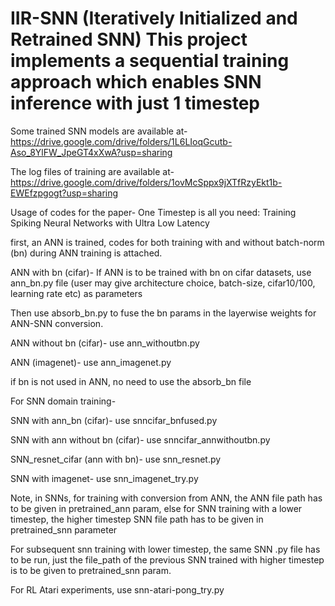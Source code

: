 # IIR-SNN (Iteratively Initialized and Retrained SNN) This project implements a sequential training approach which enables SNN inference with just 1 timestep

Some trained SNN models are available at-
https://drive.google.com/drive/folders/1L6LIoqGcutb-Aso_8YlFW_JpeGT4xXwA?usp=sharing

The log files of training are available at-
https://drive.google.com/drive/folders/1ovMcSppx9jXTfRzyEkt1b-EWEfzpgogt?usp=sharing

Usage of codes for the paper- One Timestep is all you need: Training Spiking Neural Networks with Ultra Low Latency

first, an ANN is trained, codes for both training with and without batch-norm (bn)
during ANN training is attached. 

ANN with bn (cifar)- If ANN is to be trained with bn on cifar datasets, use ann_bn.py
file (user may give architecture choice, batch-size, cifar10/100, learning
rate etc) as parameters

Then use absorb_bn.py to fuse the bn params in the layerwise weights for ANN-SNN conversion.

ANN without bn (cifar)- use ann_withoutbn.py

ANN (imagenet)- use ann_imagenet.py

if bn is not used in ANN, no need to use the absorb_bn file

For SNN domain training-

SNN with ann_bn (cifar)- use snncifar_bnfused.py

SNN with ann without bn (cifar)- use snncifar_annwithoutbn.py

SNN_resnet_cifar (ann with bn)- use snn_resnet.py


SNN with imagenet- use snn_imagenet_try.py


Note, in SNNs, for training with conversion from ANN, the ANN file path has to
be given in pretrained_ann param, else for SNN training with a lower timestep, the higher timestep SNN
file path has to be given in pretrained_snn parameter

For subsequent snn training with lower timestep, the same SNN .py file has to
be run, just the file_path of the previous SNN trained with higher timestep
is to be given to pretrained_snn param.

For RL Atari experiments, use snn-atari-pong_try.py 


